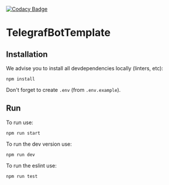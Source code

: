 [![Codacy Badge](https://app.codacy.com/project/badge/Grade/810311f9a3f3440d914e61d252723064)](https://www.codacy.com/gh/Viiprogrammer/TelegrafBotTemplate/dashboard?utm_source=github.com&amp;utm_medium=referral&amp;utm_content=Viiprogrammer/TelegrafBotTemplate&amp;utm_campaign=Badge_Grade)

# TelegrafBotTemplate

## Installation

We advise you to install all devdependencies locally (linters, etc):

`npm install`

Don't forget to create `.env` (from `.env.example`).

## Run

To run use:

`npm run start`

To run the dev version use:

`npm run dev`

To run the eslint use:

`npm run test`
